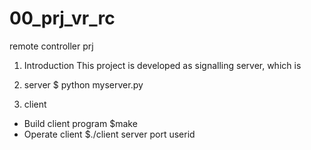 # 00_prj_vr_rc
remote controller prj

1. Introduction 
This project is developed as signalling server, which is 


2. server 
$ python myserver.py 




3. client 
+ Build client program 
$make
+ Operate client 
$./client server port userid



